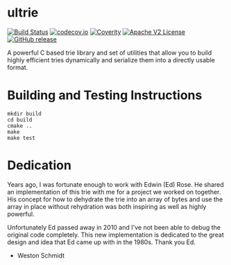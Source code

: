 # ultrie

[![Build Status](https://travis-ci.com/xmidt-org/ultrie.svg?branch=master)](https://travis-ci.com/xmidt-org/ultrie)
[![codecov.io](http://codecov.io/github/xmidt-org/ultrie/coverage.svg?branch=master)](http://codecov.io/github/xmidt-org/ultrie?branch=master)
[![Coverity](https://img.shields.io/coverity/scan/16677.svg)](https://scan.coverity.com/projects/ultrie)
[![Apache V2 License](http://img.shields.io/badge/license-Apache%20V2-blue.svg)](https://github.com/xmidt-org/ultrie/blob/master/LICENSE)
[![GitHub release](https://img.shields.io/github/release/xmidt-org/ultrie.svg)](CHANGELOG.md)


A powerful C based trie library and set of utilities that allow you to build highly
efficient tries dynamically and serialize them into a directly usable format.

# Building and Testing Instructions

```
mkdir build
cd build
cmake ..
make
make test
```

# Dedication

Years ago, I was fortunate enough to work with Edwin (Ed) Rose.  He shared an
implementation of this trie with me for a project we worked on together.  His
concept for how to dehydrate the trie into an array of bytes and use the array
in place without rehydration was both inspiring as well as highly powerful.

Unfortunately Ed passed away in 2010 and I've not been able to debug the original
code completely.  This new implementation is dedicated to the great design and
idea that Ed came up with in the 1980s.  Thank you Ed.

 - Weston Schmidt
